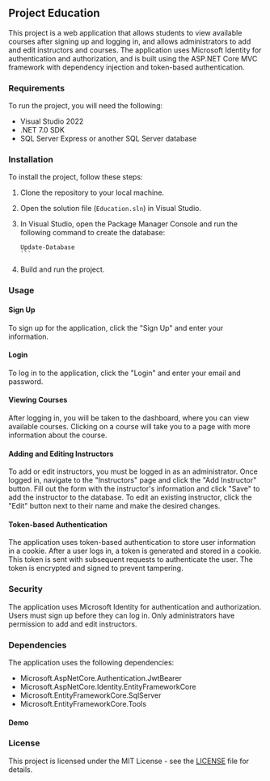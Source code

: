 ## Project Education

This project is a web application that allows students to view available courses after signing up and logging in, and allows administrators to add and edit instructors and courses. The application uses Microsoft Identity for authentication and authorization, and is built using the ASP.NET Core MVC framework with dependency injection and token-based authentication.

### Requirements

To run the project, you will need the following:

- Visual Studio 2022
- .NET 7.0 SDK
- SQL Server Express or another SQL Server database

### Installation

To install the project, follow these steps:

1. Clone the repository to your local machine.
2. Open the solution file (`Education.sln`) in Visual Studio.
3. In Visual Studio, open the Package Manager Console and run the following command to create the database:

   ``````
   Update-Database
   ```

4. Build and run the project.

### Usage

#### Sign Up

To sign up for the application, click the "Sign Up" and enter your information.

#### Login

To log in to the application, click the "Login" and enter your email and password.

#### Viewing Courses

After logging in, you will be taken to the dashboard, where you can view available courses. Clicking on a course will take you to a page with more information about the course.

#### Adding and Editing Instructors

To add or edit instructors, you must be logged in as an administrator. Once logged in, navigate to the "Instructors" page and click the "Add Instructor" button. Fill out the form with the instructor's information and click "Save" to add the instructor to the database. To edit an existing instructor, click the "Edit" button next to their name and make the desired changes.

#### Token-based Authentication

The application uses token-based authentication to store user information in a cookie. After a user logs in, a token is generated and stored in a cookie. This token is sent with subsequent requests to authenticate the user. The token is encrypted and signed to prevent tampering.

### Security

The application uses Microsoft Identity for authentication and authorization. Users must sign up before they can log in. Only administrators have permission to add and edit instructors.

### Dependencies

The application uses the following dependencies:

- Microsoft.AspNetCore.Authentication.JwtBearer
- Microsoft.AspNetCore.Identity.EntityFrameworkCore
- Microsoft.EntityFrameworkCore.SqlServer
- Microsoft.EntityFrameworkCore.Tools

#### Demo

### License

This project is licensed under the MIT License - see the [LICENSE](LICENSE) file for details.
